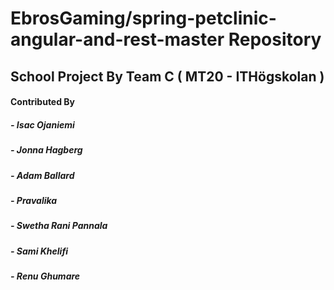 #  EbrosGaming/spring-petclinic-angular-and-rest-master Repository
## School Project By Team C ( MT20 - ITHögskolan )
#### Contributed By 
##### - Isac Ojaniemi
##### - Jonna Hagberg
##### - Adam Ballard
##### - Pravalika 
##### - Swetha Rani Pannala
##### - Sami Khelifi
##### - Renu Ghumare
